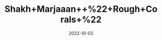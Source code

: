 ---
title: 'Shakh+Marjaaan++%22+Rough+Corals+%22'
date: '2022-10-03' 
metatag: '' 
inventory: '0' 
draft: false 
# meta description 
shortDescripton: 'It+has+anti-inflammatory+properties%2c+anticancer+properties%2c+bone+repair%2c+and+neurological+benefits'
description: 'stone'
longdescription: ''
featured: True
# product Price
price: '200.0'
# Product Short Description
shortDescription: 'It+has+anti-inflammatory+properties%2c+anticancer+properties%2c+bone+repair%2c+and+neurological+benefits'
productID: 'AA6E70AB-9924-ED11-9968-005056B3A416'
type: 'products'
category: 'stone' 
thumnailproduct: 'https://eraconnect.blob.core.windows.net/product-images/aminsaddiquidawakhana/AA6E70AB-9924-ED11-9968-005056B3A416.webp' 
images:
  - image: 'https://eraconnect.blob.core.windows.net/product-images/aminsaddiquidawakhana/AA6E70AB-9924-ED11-9968-005056B3A416.webp'  
Variants:
---